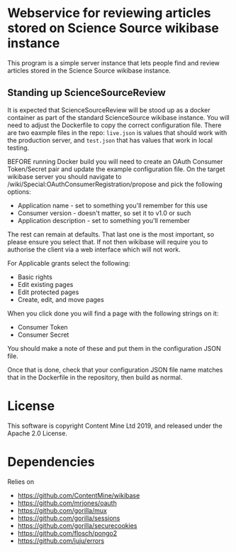 Webservice for reviewing articles stored on Science Source wikibase instance
=============================

This program is a simple server instance that lets people find and review articles stored in the Science Source wikibase instance.

Standing up ScienceSourceReview
-----------------------

It is expected that ScienceSourceReview will be stood up as a docker container as part of the standard ScienceSource wikibase instance. You will need to adjust the Dockerfile to copy the correct configuration file. There are two eaxmple files in the repo: `live.json` is values that should work with the production server, and `test.json` that has values that work in local testing.

BEFORE running Docker build you will need to create an OAuth Consumer Token/Secret pair and update the example configuration file. On the target wikibase server you should navigate to /wiki/Special:OAuthConsumerRegistration/propose and pick the following options:

* Application name - set to something you'll remember for this use
* Consumer version - doesn't matter, so set it to v1.0 or such
* Application description - set to something you'll remember

The rest can remain at defaults. That last one is the most important, so please ensure you select that. If not then wikibase will require you to authorise the client via a web interface which will not work.

For Applicable grants select the following:

* Basic rights
* Edit existing pages
* Edit protected pages
* Create, edit, and move pages

When you click done you will find a page with the following strings on it:

* Consumer Token
* Consumer Secret

You should make a note of these and put them in the configuration JSON file.

Once that is done, check that your configuration JSON file name matches that in the Dockerfile in the repository, then build as normal.



License
============

This software is copyright Content Mine Ltd 2019, and released under the Apache 2.0 License.


Dependencies
============

Relies on

* https://github.com/ContentMine/wikibase
* https://github.com/mrjones/oauth
* https://github.com/gorilla/mux
* https://github.com/gorilla/sessions
* https://github.com/gorilla/securecookies
* https://github.com/flosch/pongo2
* https://github.com/juju/errors
